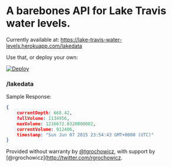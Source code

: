 # A barebones API for Lake Travis water levels.

Currently available at: https://lake-travis-water-levels.herokuapp.com/lakedata

Use that, or deploy your own:

[![Deploy](https://www.herokucdn.com/deploy/button.png)](https://heroku.com/deploy)

### /lakedata

Sample Response:

```json
{
	currentDepth: 668.42,
	fullVolume: 1134956,
	maxVolume: 1216672.8320000002,
	currentVolume: 912406,
	timestamp: "Sun Jun 07 2015 23:54:43 GMT+0000 (UTC)"
}
```

Provided without warranty by [@tgrochowicz](http://twitter.com/tgrochowicz), with support by [@rgrochowicz](http://twitter.com/rgrochowicz.
